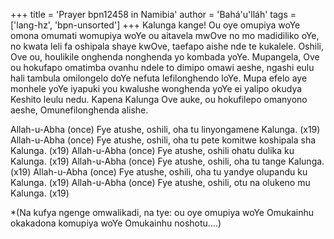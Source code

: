 +++
title = 'Prayer bpn12458 in Namibia'
author = 'Bahá'u'lláh'
tags = ['lang-hz', 'bpn-unsorted']
+++
Kalunga kange! Ou oye omupiya woYe omona omumati womupiya woYe ou aitavela mwOve no mo madidiliko oYe, no kwata leli fa oshipala shaye kwOve, taefapo aishe nde te kukalele. Oshili, Ove ou, houlikile onghenda nonghenda yo kombada yoYe. 
	Mupangela, Ove ou hokufapo omatimba ovanhu ndele to dimipo omawi aeshe, ngashi eulu hali tambula omilongelo doYe nefuta lefilonghendo loYe. Mupa efelo aye monhele yoYe iyapuki you kwalushe wonghenda yoYe ei yalipo okudya Keshito leulu nedu. Kapena Kalunga Ove auke, ou hokufilepo omanyono aeshe, Omunefilonghenda alishe. 

Allah-u-Abha (once)	
Fye atushe, oshili, oha tu linyongamene Kalunga. (x19)
Allah-u-Abha (once)
Fye atushe, oshili, oha tu pete komitwe koshipala sha Kalunga. (x19)
Allah-u-Abha (once)
Fye atushe, oshili ohatu dulika ku Kalunga. (x19)
Allah-u-Abha (once)
Fye atushe, oshili, oha tu tange Kalunga. (x19)
Allah-u-Abha (once)
Fye atushe, oshili, oha tu yandye olupandu ku Kalunga. (x19)
Allah-u-Abha (once)
Fye atushe, oshili, otu na olukeno mu Kalunga. (x19)

*(Na kufya ngenge omwalikadi, na tye: ou oye omupiya woYe Omukainhu okakadona komupiya woYe Omukainhu noshotu....)
